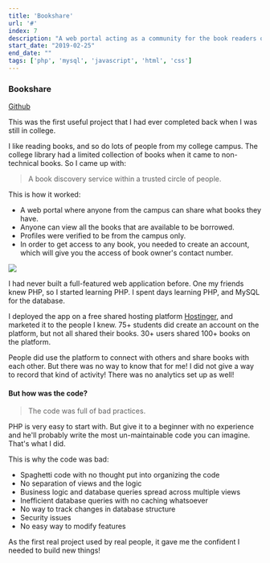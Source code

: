 ```yaml
---
title: 'Bookshare'
url: '#'
index: 7
description: "A web portal acting as a community for the book readers of the college WCE, Sangli built in PHP, MySQL, had 75+ active happy users when active."
start_date: "2019-02-25"
end_date: ""
tags: ['php', 'mysql', 'javascript', 'html', 'css']
---
```


### Bookshare

<a href="https://github.com/virajvchavan/bookshare" class="project_linkouts" target='_blank'>Github</a>

This was the first useful project that I had ever completed back when I was still in college.

I like reading books, and so do lots of people from my college campus. The college library had a limited collection of books when it came to non-technical books. So I came up with:

> A book discovery service within a trusted circle of people.

This is how it worked:
- A web portal where anyone from the campus can share what books they have.
- Anyone can view all the books that are available to be borrowed.
- Profiles were verified to be from the campus only.
- In order to get access to any book, you needed to create an account, which will give you the access of book owner's contact number.

<img src="/bookshare.png"/>

I had never built a full-featured web application before. One my friends knew PHP, so I started learning PHP. I spent days learning PHP, and MySQL for the database.

I deployed the app on a free shared hosting platform <a href="https://www.hostinger.in/">Hostinger</a>, and marketed it to the people I knew. 75+ students did create an account on the platform, but not all shared their books. 30+ users shared 100+ books on the platform.

People did use the platform to connect with others and share books with each other. But there was no way to know that for me! I did not give a way to record that kind of activity! There was no analytics set up as well!

#### But how was the code?

> The code was full of bad practices.

PHP is very easy to start with. But give it to a beginner with no experience and he'll probably write the most un-maintainable code you can imagine. That's what I did.

This is why the code was bad:
- Spaghetti code with no thought put into organizing the code
- No separation of views and the logic
- Business logic and database queries spread across multiple views
- Inefficient database queries with no caching whatsoever
- No way to track changes in database structure
- Security issues
- No easy way to modify features


As the first real project used by real people, it gave me the confident I needed to build new things!
